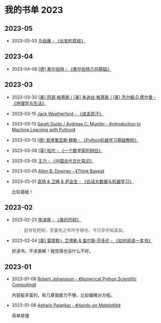 # 我的书单 2023

[annotation]: [id] (60caebbc-13f4-4d06-9c81-4a3dbb116580)
[annotation]: [status] (public)
[annotation]: [create_time] (2023-01-06 16:02:10)
[annotation]: [category] (读书笔记)
[annotation]: [tags] ()
[annotation]: [comments] (true)
[annotation]: [url] (http://blog.ccyg.studio/article/60caebbc-13f4-4d06-9c81-4a3dbb116580)

## 2023-05

- 2023-05-03 [马伯庸 - 《长安的荔枝》](https://book.douban.com/subject/36104107/)

## 2023-04

- 2023-04-06 [[德] 希尔伯特 - 《希尔伯特几何基础》](https://book.douban.com/subject/4085179/)

## 2023-03

- 2023-03-30 [[美] 阿瑟·格蒂斯 / [美] 朱迪丝·格蒂斯 / [美] 杰尔姆·D.费尔曼 - 《地理学与生活》](https://book.douban.com/subject/26944962/)

- 2023-03-15 [Jack Weatherford - 《成吉思汗》](https://book.douban.com/subject/30305885/)

- 2023-03-13 [Sarah Guido / Andreas C. Mueller - 《Introduction to Machine Learning with Python》](https://book.douban.com/subject/26279609/)

- 2023-03-13 [[德] 安德里亚斯·穆勒 - 《Python机器学习基础教程》](https://book.douban.com/subject/30147778/)

- 2023-03-08 [[英] 哈代 - 《一个数学家的辩白》](https://book.douban.com/subject/2135227/)

- 2023-03-05 [王力 - 《中国古代文化常识》](https://book.douban.com/subject/2747765/)

- 2023-03-05 [Allen B. Downey - 《Think Bayes》](#)

- 2023-03-01 [高扬 & 卫峥 & 尹会生 - 《白话大数据与机器学习》](https://book.douban.com/subject/26832701/)

    比较基础！

## 2023-02

- 2023-02-23 [李泽厚 - 《美的历程》](https://book.douban.com/subject/3410718/)

    > 庭有枇杷树，吾妻死之年所手植也，今已亭亭如盖矣。

- 2023-02-04 [[美] 莫提默·j. 艾德勒 & 查尔斯·范多伦 - 《如何阅读一本书》](https://book.douban.com/subject/1013208/)

    好读书，不求甚解！我觉得也没什么不好。

## 2023-01

- 2023-01-08 [Robert Johansson  - 《Numerical Python Scientific Computing》](#)

    内容挺丰富的，有几章我能力不够，比如偏微分方程。

- 2023-01-06 [Ashwin Pajankar  - 《Hands-on Matplotlib》](#)

    简单易懂
